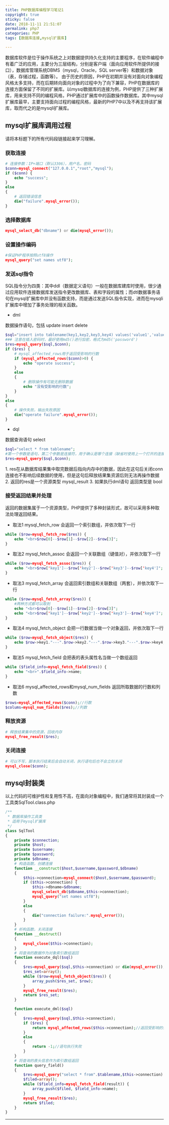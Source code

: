 ```yaml
---
title: PHP数据库编程学习笔记1
copyright: true
sticky: false
date: 2018-11-11 21:51:07
permalink: php7
categories: PHP
tags: [数据库连接,mysql扩展库]

---
```


数据库软件是位于操作系统之上对数据提供持久化支持的主要程序，在软件编程中有着广泛的应用，主要分为三层结构，分别是客户端（面向应用软件所提供的接口），数据库管理系统DBMS（mysql，Oracle，SQL server等）和数据对象（表，存储过程，函数等）。
由于历史的原因，PHP在初期并没有对面向对象编程风格太多支持，而在后期转向面向对象的过程中为了向下兼容，PHP在数据库的连接方面保留了不同的扩展库。以mysql数据库的连接为例，PHP提供了三种扩展库，用来支持不同的编程风格，PHP通过扩展库中的函数操作数据库。其中mysql扩展库最早，主要支持面向过程的编程风格，最新的PHP7中以及不再支持该扩展库，取而代之的是mysqli扩展库。

<!-- more -->

## mysql扩展库调用过程

<div class="note info"><p>请将本标题下的所有代码段链接起来学习理解。</p></div>

### 获取连接

```php
# 连接参数：IP+端口（默认3306），用户名，密码
$conn=mysql_connect("127.0.0.1","root","mysql");
if ($conn) {
	echo "success";
}
else
{
	# 返回错误信息
	die("failure".mysql_error());
}
```

### 选择数据库

```php
mysql_select_db("dbname") or die(mysql_error());
```

### 设置操作编码

```php
#保证PHP程序按照utf8操作
mysql_query("set names utf8");
```

### 发送sql指令

SQL指令分为四类：其中ddl（数据定义语句）一般在数据库建库时使用，很少通过应用软件连接数据库发送指令更改数据库、表和字段的属性；而dtl数据事务语句在mysql扩展库中并没有函数支持，而是通过发送SQL指令实现，进而在mysqli扩展库中增加了事务处理的相关函数。

* dml

数据操作语句，包括 update insert delete

```php
$sql="insert into tablename(key1,key2,key3,key4) values('value1','value2','value3','value4') "
### 注意在插入密码时，最好使用md5()进行加密，格式为md5('password')
$res=mysql_query($sql,$conn);
if ($res) {
	# mysql_affected_rows用于返回受影响的行数
	if (mysql_affected_rows($conn)>0) {
		echo "operate success";
	}
	else
	{
		# 删除操作有可能无删除数据
		echo "没有受影响的行数";
	}
}
else
{
	# 操作失败，输出失败原因
	die("operate failure".mysql_error());
}
```

* dql

数据查询语句 select

```php
$sql="select * from tablename";
#第一个参数是语句，第二个参数是连接符，用于确认是哪个连接（缺省时使用上一个打开的连接）
$res=mysql_query($sql,$conn);
```

<div class="note warning"><p>
1. res在从数据库结果集中取完数据后指向内存中的数据，因此在这句后关闭conn连接也不影响后续数据的使用，但是这句后释放结果集资源后则无法再操作数据
2. 返回的res是一个资源类型 mysql_result
3. 如果执行dml语句 返回类型是 bool
</p></div>

### 接受返回结果并处理

返回的数据集属于一个资源类型，PHP提供了多种封装形式，故可以采用多种取法处理返回结果。

* 取法1 mysql_fetch_row 会返回一个索引数组，并依次取下一行

```php
while ($row=mysql_fetch_row($res)) {
	echo "<br>$row[0]--$row[1]--$row[2]--$row[3]";
}
```

* 取法2 mysql_fetch_assoc 会返回一个关联数组（键值对），并依次取下一行

```php
while ($row=mysql_fetch_assoc($res)) {
	echo "<br>$row['key1']--$row['key2']--$row['key3']--$row['key4']";
}
```
* 取法3 mysql_fetch_array 会返回索引数组和关联数组（两套），并依次取下一行

```php
while ($row=mysql_fetch_array($res)) {
	#两种方式都可以取到
	echo "<br>$row[0]--$row[1]--$row[2]--$row[3]";
	echo "<br>$row['key1']--$row['key2']--$row['key3']--$row['key4']";
}
```
* 取法4 mysql_fetch_object 会把一行数据当做一个对象返回，并依次取下一行

```php
while ($row=mysql_fetch_object($res)) {
	echo $row->key1."---".$row->key2."---".$row->key3."---".$row->key4;
}
```
* 取法5 mysql_fetch_field 会把表的表头属性名当做一个数组返回

```php
while ($field_info=mysql_fetch_field($res)) {
	echo "<br>".$field_info->name;
}
```
* 取法6 mysql_affected_rows和mysql_num_fields 返回所取数据的行数和列数

```php
$rows=mysql_affected_rows($conn);//行数
$colums=mysql_num_fields($res);//列数
```

### 释放资源
```php
# 释放结果集中的资源，回收内存
mysql_free_result($res);
```

### 关闭连接
```php
# 可以不写，脚本执行结束后会自动关闭，执行语句后也不会立刻关闭
mysql_close($conn);
```

## mysql封装类

以上代码的可维护性和复用性不高，在面向对象编程中，我们通常将其封装成一个工具类SqlTool.class.php

```php
/**
 * 数据库操作工具类
 * 适用于mysql扩展库
 */
class SqlTool
{
	private $connection;
	private $host;
	private $username;
	private $password;
	private $dbname;
	# 构造函数，创建连接
	function __construct($host,$username,$password,$dbname)
	{
		$this->connection=mysql_connect($host,$username,$password);
		if ($this->connection) {
			$this->dbname=$dbname;
			mysql_select_db($dbname,$this->connection);
			mysql_query("set names utf8");
		}
		else
		{
			die("connection failure:".mysql_error());
		}
	}
	# 析构函数，关闭连接
	function __destruct()
	{
		mysql_close($this->connection);
	}
	# 将查询的数据作为对象索引数组返回
	function execute_dql($sql)
	{
		$res=mysql_query($sql,$this->connection) or die(mysql_error());
		$res_set=array();
		while ($row=mysql_fetch_object($res)) {
			array_push($res_set, $row);
		}
		mysql_free_result($res);
		return $res_set;
	}

	function execute_dml($sql)
	{
		$res=mysql_query($sql,$this->connection);
		if ($res) {
			return mysql_affected_rows($this->connection);//返回受影响的行数
		}
		else
		{
			return -1;//语句执行失败
		}
	}
	# 将查询的表头信息作为索引数组返回
	function query_field()
	{
		$res=mysql_query("select * from".$tablename,$this->connection) or die(mysql_error());
		$filed=array();
		while ($field_info=mysql_fetch_field(result)) {
			array_push($filed, $field_info->name);
		}
		mysql_free_result($res);
		return $filed;
	}
}
```

<hr />
